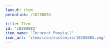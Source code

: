 ```yaml
---
layout: item
permalink: /10200083

title: Item
id: '10200083'
item_name: 'Innocent Ponytail'
icon_url: 'item/icon/customize/10200083.png'
---
```

